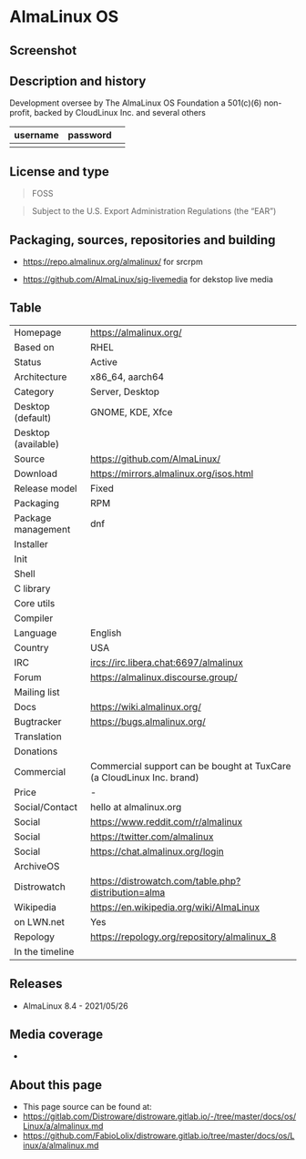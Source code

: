 # AlmaLinux OS

## Screenshot


## Description and history

>

Development oversee by The AlmaLinux OS Foundation a 501(c)(6) non-profit, backed by CloudLinux Inc. and several others

| username | password |  |
|----------|----------|--|
|  |  |  |


## License and type

> FOSS

> Subject to the U.S. Export Administration Regulations (the “EAR”) 


## Packaging, sources, repositories and building

>

* <https://repo.almalinux.org/almalinux/> for srcrpm

* <https://github.com/AlmaLinux/sig-livemedia> for dekstop live media


## Table

|                       |  |
|-----------------------|--|
| Homepage              | <https://almalinux.org/> |
| Based on              | RHEL |
| Status                | Active |
| Architecture          | x86_64, aarch64 |
| Category              | Server, Desktop |
| Desktop (default)     | GNOME, KDE, Xfce |
| Desktop (available)   |  |
| Source                | <https://github.com/AlmaLinux/> |
| Download              | <https://mirrors.almalinux.org/isos.html> |
| Release model         | Fixed |
| Packaging             | RPM |
| Package management    | dnf |
| Installer             |  |
| Init                  |  |
| Shell                 |  |
| C library             |  |
| Core utils            |  |
| Compiler              |  |
| Language              | English |
| Country               | USA |
| IRC                   | <ircs://irc.libera.chat:6697/almalinux> |
| Forum                 | <https://almalinux.discourse.group/> |
| Mailing list          |  |
| Docs                  | <https://wiki.almalinux.org/> |
| Bugtracker            | <https://bugs.almalinux.org/> |
| Translation           |  |
| Donations             |  |
| Commercial            | Commercial support can be bought at TuxCare (a CloudLinux Inc. brand) |
| Price                 | - |
| Social/Contact        | hello at almalinux.org |
| Social                | <https://www.reddit.com/r/almalinux> |
| Social                | <https://twitter.com/almalinux> |
| Social                | <https://chat.almalinux.org/login> |
| ArchiveOS             |  |
| Distrowatch           | <https://distrowatch.com/table.php?distribution=alma> |
| Wikipedia             | <https://en.wikipedia.org/wiki/AlmaLinux> |
| on LWN.net            | Yes |
| Repology              | <https://repology.org/repository/almalinux_8> |
| In the timeline       |  |


## Releases

* AlmaLinux 8.4 - 2021/05/26


## Media coverage

* 


## About this page

* This page source can be found at:
* <https://gitlab.com/Distroware/distroware.gitlab.io/-/tree/master/docs/os/Linux/a/almalinux.md>
* <https://github.com/FabioLolix/distroware.gitlab.io/tree/master/docs/os/Linux/a/almalinux.md>
